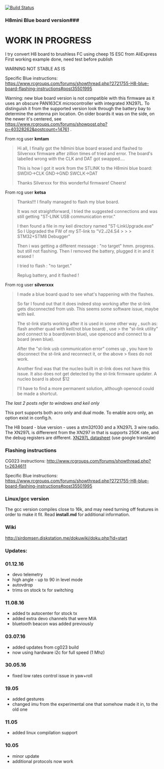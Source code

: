 [![Build Status](https://travis-ci.org/silver13/H8mini_blue_board.svg?branch=master)](https://travis-ci.org/silver13/H8mini_blue_board)

### H8mini Blue board version###

# WORK IN PROGRESS
I try convert H8 board to brushless FC using cheep 1S ESC from AliExpress
First working example done, need test before publish

WARNING NOT STABLE AS IS




Specific Blue instructions:
https://www.rcgroups.com/forums/showthread.php?2721755-H8-blue-board-flashing-instructions#post35501995

Warning: new blue board version is not compatible with this firmware as it uses an obscure PAN163CX microcontroller with integrated XN297L. To distinguish it from the supported version look through the battery bay to determine the antenna pin location. On older boards it was on the side, on the newer it's centered, see https://www.rcgroups.com/forums/showpost.php?p=40328262&postcount=14761 .

From rcg user __kmtam__
> Hi all, I finally got the h8mini blue board erased and flashed to Silverxxx firmware after zillion times of tried and error.
> The board's labelled wrong with the CLK and DAT got swapped....
> 
> This is how I got it work from the STLINK to the H8mini blue board:
> SWDIO->CLK
> GND->GND
> SWCLK->DAT
> 
> Thanks Silverxxx for this wonderful firmware! Cheers! 

From rcg user __ketsa__
> Thanks!!! I finally managed to flash my blue board.
> 
> It was not straightforward, I tried the suggested connections and was still getting "ST-LINK USB communication error."
> 
> I then found a file in my keil directory named "ST-LinkUpgrade.exe" So I Upgraded the FW of my ST-link to "V2.J24.S4 > > > STM32+STM8 Debugger"
> 
> Then i was getting a different message : "no target" hmm. progress. but still not flashing.
> Then I removed the battery, plugged it in and it erased !
> 
> I tried to flash : "no target."
> 
> Replug battery, and it flashed !

From rcg user __silverxxx__
> I made a blue board quad to see what's happening with the flashes.
> 
> So far I found out that it does indeed stop working after the st-link gets disconnected from usb.
> This seems some software issue, maybe with keil.
> 
> The st-link starts working after it is used in some other way , such as: flash another quad with keil(not blue board) , use > the "st-link utility" and connect to a board(even blue), use openocd and connect to a board (even blue).
> 
> After the "st-link usb communication error" comes up , you have to disconnect the st-link and reconnect it, or the above > fixes do not work.
> 
> Another find was that the nucleo built in st-link does not have this issue. It also does not get detected by the st-link firmware updater. A nucleo board is about $12
> 
> I'll have to find a more permanent solution, although openocd could be made a shortcut. 

_The last 2 posts refer to windows and keil only_

This port supports both acro only and dual mode. To enable acro only, an option exist in config.h.

The H8 board - blue version - uses a stm32f030 and a XN297L 3 wire radio. The XN297L is differerent from the XN297 in that is supports 250K rate, and the debug registers are different.  [XN297L datasheet](https://drive.google.com/file/d/0B3AKcbg1PFrnbHRXMzUzUUFmUFk/view?pref=2&pli=1) (use google translate)

### Flashing instructions
CG023 instructions:
http://www.rcgroups.com/forums/showthread.php?t=2634611

Specific Blue instructions:
https://www.rcgroups.com/forums/showthread.php?2721755-H8-blue-board-flashing-instructions#post35501995

### Linux/gcc version
The gcc version compiles close to 16k, and may need turning off features in order to make it fit. Read __install.md__ for additional information.

### Wiki
http://sirdomsen.diskstation.me/dokuwiki/doku.php?id=start

### Updates:

### 01.12.16
* devo telemetry
* high angle - up to 90 in level mode
* autovdrop
* trims on stock tx for switching

### 11.08.16
* added tx autocenter for stock tx
* added extra devo channels that were MIA
* bluetooth beacon was added previously

### 03.07.16
* added updates from cg023 build
* now using hardware i2c for full speed (1 Mhz)

### 30.05.16
* fixed low rates control issue in yaw+roll

### 19.05
* added gestures
* changed imu from the experimental one that somehow made it in, to the old one

### 11.05
* added linux compilation support

### 10.05
* minor update
* additional protocols now work
